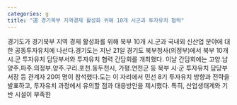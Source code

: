```yaml
---
categories: g
title: "道 경기북부 지역경제 활성화 위해 10개 시군과 투자유치 협력"
---
```

경기도가 경기북부 지역 경제 활성화를 위해 북부 10개 시․군과 국내외 신산업 분야에 대한 공동투자유치에 나선다.경기도는 지난 21일 경기도 북부청사(의정부)에서 북부 10개 시․군 투자유치 담당부서와 투자유치 협력 간담회를 개최했다. 이날 간담회에는 고양․남양주․파주․의정부․양주․구리․포천․동두천시, 가평․연천군 등 북부 시·군 투자유치 담당부서장 등 관계자 20여 명이 참석했다.도는 이 자리에서 민선 8기 투자유치 방향과 전략을 발표하고, 투자유치 과정에서 유의할 점과 대응방안을 제시했다. 특히, 산업생태계와 기반 시설이 부족한